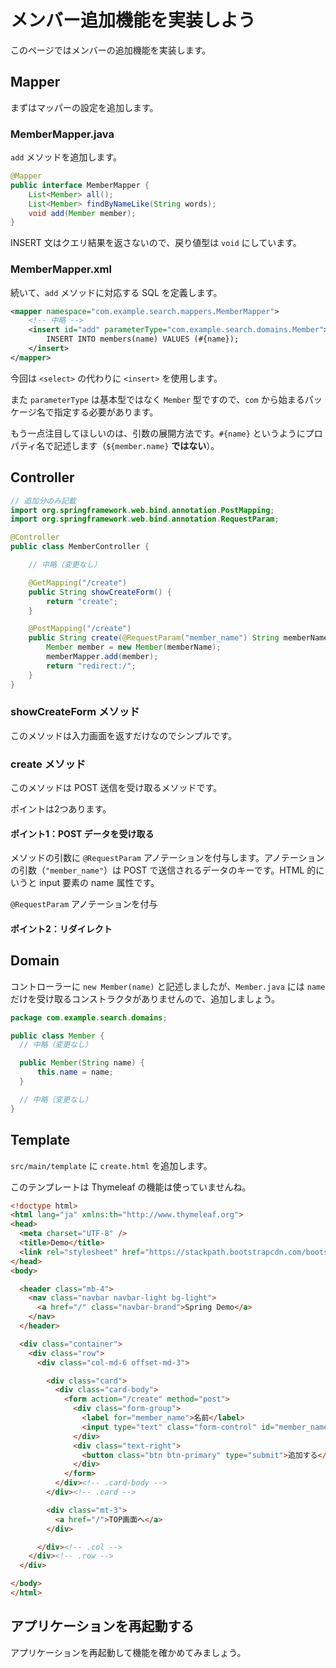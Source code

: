 # メンバー追加機能を実装しよう

このページではメンバーの追加機能を実装します。

## Mapper

まずはマッパーの設定を追加します。

### MemberMapper.java

```add``` メソッドを追加します。

```java
@Mapper
public interface MemberMapper {
    List<Member> all();
    List<Member> findByNameLike(String words);
    void add(Member member);
}
```

INSERT 文はクエリ結果を返さないので、戻り値型は ```void``` にしています。

### MemberMapper.xml

続いて、```add``` メソッドに対応する SQL を定義します。

```xml
<mapper namespace="com.example.search.mappers.MemberMapper">
    <!-- 中略 -->
    <insert id="add" parameterType="com.example.search.domains.Member">
        INSERT INTO members(name) VALUES (#{name});
    </insert>
</mapper>
```

今回は ```<select>``` の代わりに ```<insert>``` を使用します。

また ```parameterType``` は基本型ではなく ```Member``` 型ですので、```com``` から始まるパッケージ名で指定する必要があります。

もう一点注目してほしいのは、引数の展開方法です。```#{name}``` というようにプロパティ名で記述します（```${member.name}``` **ではない**）。

## Controller

```java
// 追加分のみ記載
import org.springframework.web.bind.annotation.PostMapping;
import org.springframework.web.bind.annotation.RequestParam;

@Controller
public class MemberController {

    // 中略（変更なし）

    @GetMapping("/create")
    public String showCreateForm() {
        return "create";
    }

    @PostMapping("/create")
    public String create(@RequestParam("member_name") String memberName) {
        Member member = new Member(memberName);
        memberMapper.add(member);
        return "redirect:/";
    }
}
```

### showCreateForm メソッド

このメソッドは入力画面を返すだけなのでシンプルです。

### create メソッド

このメソッドは POST 送信を受け取るメソッドです。

ポイントは2つあります。

#### ポイント1：POST データを受け取る

メソッドの引数に ```@RequestParam``` アノテーションを付与します。アノテーションの引数（```"member_name"```）は POST で送信されるデータのキーです。HTML 的にいうと input 要素の name 属性です。

```@RequestParam``` アノテーションを付与

#### ポイント2：リダイレクト



## Domain

コントローラーに ```new Member(name)``` と記述しましたが、```Member.java``` には ```name``` だけを受け取るコンストラクタがありませんので、追加しましょう。

```java
package com.example.search.domains;

public class Member {
  // 中略（変更なし）

  public Member(String name) {
      this.name = name;
  }

  // 中略（変更なし）
}
```

## Template

```src/main/template``` に ```create.html``` を追加します。

このテンプレートは Thymeleaf の機能は使っていませんね。

```html
<!doctype html>
<html lang="ja" xmlns:th="http://www.thymeleaf.org">
<head>
  <meta charset="UTF-8" />
  <title>Demo</title>
  <link rel="stylesheet" href="https://stackpath.bootstrapcdn.com/bootstrap/4.1.0/css/bootstrap.min.css" />
</head>
<body>

  <header class="mb-4">
    <nav class="navbar navbar-light bg-light">
      <a href="/" class="navbar-brand">Spring Demo</a>
    </nav>
  </header>

  <div class="container">
    <div class="row">
      <div class="col-md-6 offset-md-3">

        <div class="card">
          <div class="card-body">
            <form action="/create" method="post">
              <div class="form-group">
                <label for="member_name">名前</label>
                <input type="text" class="form-control" id="member_name" name="member_name" required />
              </div>
              <div class="text-right">
                <button class="btn btn-primary" type="submit">追加する</button>
              </div>
            </form>
          </div><!-- .card-body -->
        </div><!-- .card -->

        <div class="mt-3">
          <a href="/">TOP画面へ</a>
        </div>

      </div><!-- .col -->
    </div><!-- .row -->
  </div>

</body>
</html>
```

## アプリケーションを再起動する

アプリケーションを再起動して機能を確かめてみましょう。
